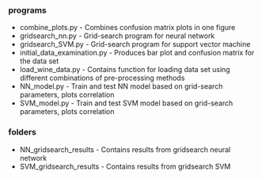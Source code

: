 ### programs
- combine_plots.py 			- 	Combines confusion matrix plots in one figure
- gridsearch_nn.py			-	Grid-search program for neural network 
- gridsearch_SVM.py			-	Grid-search program for support vector machine
- initial_data_examination.py 		-	Produces bar plot and confusion matrix for the data set
- load_wine_data.py			-	Contains function for loading data set using different combinations of pre-processing methods
- NN_model.py				-	Train and test NN model based on grid-search parameters, plots correlation
- SVM_model.py				-	Train and test SVM model based on grid-search parameters, plots correlation


### folders		
- NN_gridsearch_results 		- 	Contains results from gridsearch neural network
- SVM_gridsearch_results 		- 	Contains results from gridsearch SVM
